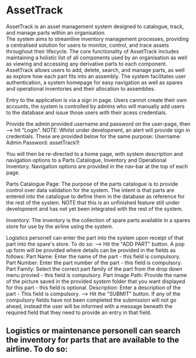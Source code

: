 # AssetTrack

AssetTrack is an asset management system designed to catalogue, track, and manage parts within an organisation.  
The system aims to streamline inventory management processes, providing a centralised solution for users to monitor, control, and trace assets throughout their lifecycle.
The core functionality of AssetTrack includes maintaining a holistic list of all components used by an organisation as well as
viewing and accessing any derivative parts to each component. 
AssetTrack allows users to add, delete, search, and manage parts, as well as explore how each part fits into an assembly. 
The system facilitates user authentication, a system homepage for easy navigation as well as spares and operational inventories and their allocation to assemblies.

Entry to the application is via a sign in page. Users cannot create their own accounts, the system is controlled by admins who will
manually add users to the database and issue those users with their acess credentials.

Provide the admin provided username and password on the user-page, then
--> hit "Login".
NOTE: Whilst under development, an alert will provide sign in credentials.
These are provided below for the same purpose:
Username: Admin
Password: assetTrack1!

You will then be re-directed to a home page, with  system description and navigation options to a Parts Catalogue, Inventory and Operational Inventory.
Navigation options are provided in the nav-bar at the top of each page.

Parts Catalogue Page:
  The purpose of the parts catalogue is to provide control over data validation for the system.
  The intent is that parts are entered into the catalogue to define them in the database as reference for the rest of the system.
  NOTE that this is an unfinished feature still under development and has not yet been integrated with the rest of the system.

Inventory:
  The inventory is the collection of spare parts available in a spares store for use by the airline using the system.
  
  Logistics personell can enter the part into the system upon receipt of that part into the spare's store.
  To do so:
  --> Hit the "ADD PART" button.
      A pop up form will be provided where details can be provided in the fields as follows:
        Part Name: Enter the name of the part - this field is compulsory.
        Part Number: Enter the part number of the part - this field is compulsory.
        Part Family: Select the correct part family of the part from the drop down menu provied - this field is compulsory.
        Part Image Path: Provide the name of the picture saved in the provided system folder that you want displayed for this part - this field is optional.
        Description: Enter a description of the part - This field is compulsory.
        --> Hit the "SUBMIT" button.
        If any of the compulsory fields have not been completed the submission will not go ahead, instead the user will be informed with a message beneath
        the required field that they need to provide an entry in that field.

  Logistics or maintenance personell can search the inventory for parts that are available to the airline.
  To do so:
  --
  
